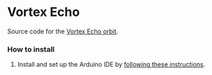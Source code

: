 # Vortex Echo

Source code for the [Vortex Echo orbit](https://stoneorbits.com/).

### How to install
1. Install and set up the Arduino IDE by [following these instructions](https://www.facebook.com/watch/?v=471794029897468).
